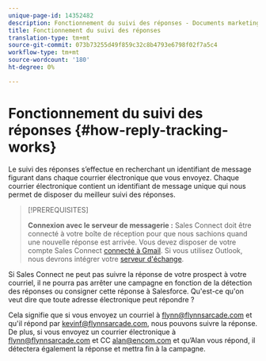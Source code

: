 ```yaml
---
unique-page-id: 14352482
description: Fonctionnement du suivi des réponses - Documents marketing - Documentation du produit
title: Fonctionnement du suivi des réponses
translation-type: tm+mt
source-git-commit: 073b73255d49f859c32c8b4793e6798f02f7a5c4
workflow-type: tm+mt
source-wordcount: '180'
ht-degree: 0%

---
```



# Fonctionnement du suivi des réponses {#how-reply-tracking-works}

Le suivi des réponses s’effectue en recherchant un identifiant de message figurant dans chaque courrier électronique que vous envoyez. Chaque courrier électronique contient un identifiant de message unique qui nous permet de disposer du meilleur suivi des réponses.

>[!PREREQUISITES]
>
>**Connexion avec le serveur de messagerie :** Sales Connect doit être connecté à votre boîte de réception pour que nous sachions quand une nouvelle réponse est arrivée. Vous devez disposer de votre compte Sales Connect [connecté à Gmail](/help/marketo/product-docs/marketo-sales-connect/email-plugins/gmail/email-connection-for-gmail-users.md). Si vous utilisez Outlook, nous devrons intégrer votre [serveur d&#39;échange](https://toutapp.com/next#settings/exchange_settings).

Si Sales Connect ne peut pas suivre la réponse de votre prospect à votre courriel, il ne pourra pas arrêter une campagne en fonction de la détection des réponses ou consigner cette réponse à Salesforce.  Qu&#39;est-ce qu&#39;on veut dire que toute adresse électronique peut répondre ?

Cela signifie que si vous envoyez un courriel à flynn@flynnsarcade.com et qu&#39;il répond par kevinf@flynnsarcade.com, nous pouvons suivre la réponse. De plus, si vous envoyez un courrier électronique à flynn@flynnsarcade.com et CC alan@encom.com et qu’Alan vous répond, il détectera également la réponse et mettra fin à la campagne.
